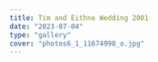 ```yaml
---
title: Tim and Eithne Wedding 2001
date: "2023-07-04"
type: "gallery"
cover: "photos6_1_11674998_o.jpg"
---
```

